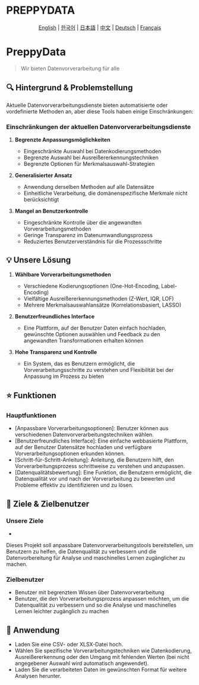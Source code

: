 # PREPPYDATA
<p align="center">
  <a href="README.md">English</a> |
  <a href="README.ko.md">한국어</a> |
  <a href="README.ja.md">日本語</a> |
  <a href="README.zh.md">中文</a> |
  <a href="README.de.md">Deutsch</a> |
  <a href="README.fr.md">Français</a>
</p>

# PreppyData
> Wir bieten Datenvorverarbeitung für alle

## 🔍 Hintergrund & Problemstellung

Aktuelle Datenvorverarbeitungsdienste bieten automatisierte oder vordefinierte Methoden an, aber diese Tools haben einige Einschränkungen:

### Einschränkungen der aktuellen Datenvorverarbeitungsdienste

1. **Begrenzte Anpassungsmöglichkeiten**
   - Eingeschränkte Auswahl bei Datenkodierungsmethoden
   - Begrenzte Auswahl bei Ausreißererkennungstechniken
   - Begrenzte Optionen für Merkmalsauswahl-Strategien

2. **Generalisierter Ansatz**
   - Anwendung derselben Methoden auf alle Datensätze
   - Einheitliche Verarbeitung, die domänenspezifische Merkmale nicht berücksichtigt

3. **Mangel an Benutzerkontrolle**
   - Eingeschränkte Kontrolle über die angewandten Vorverarbeitungsmethoden
   - Geringe Transparenz im Datenumwandlungsprozess
   - Reduziertes Benutzerverständnis für die Prozessschritte

## 💡 Unsere Lösung

1. **Wählbare Vorverarbeitungsmethoden**
   - Verschiedene Kodierungsoptionen (One-Hot-Encoding, Label-Encoding)
   - Vielfältige Ausreißererkennungsmethoden (Z-Wert, IQR, LOF)
   - Mehrere Merkmalsauswahlansätze (Korrelationsbasiert, LASSO)

2. **Benutzerfreundliches Interface**
   - Eine Plattform, auf der Benutzer Daten einfach hochladen, gewünschte Optionen auswählen und Feedback zu den angewandten Transformationen erhalten können

3. **Hohe Transparenz und Kontrolle**
   - Ein System, das es Benutzern ermöglicht, die Vorverarbeitungsschritte zu verstehen und Flexibilität bei der Anpassung im Prozess zu bieten

## ⭐ Funktionen
### Hauptfunktionen
 - [Anpassbare Vorverarbeitungsoptionen]: Benutzer können aus verschiedenen Datenvorverarbeitungstechniken wählen.
 - [Benutzerfreundliches Interface]: Eine einfache webbasierte Plattform, auf der Benutzer Datensätze hochladen und verfügbare Vorverarbeitungsoptionen erkunden können.
 - [Schritt-für-Schritt-Anleitung]: Anleitung, die Benutzern hilft, den Vorverarbeitungsprozess schrittweise zu verstehen und anzupassen.
 - [Datenqualitätsbewertung]: Eine Funktion, die Benutzern ermöglicht, die Datenqualität vor und nach der Vorverarbeitung zu bewerten und Probleme effektiv zu identifizieren und zu lösen.

## 🎯 Ziele & Zielbenutzer
### Unsere Ziele
 -

 Dieses Projekt soll anpassbare Datenvorverarbeitungstools bereitstellen, um Benutzern zu helfen, die Datenqualität zu verbessern und die Datenvorbereitung für Analyse und maschinelles Lernen zugänglicher zu machen.

### Zielbenutzer
 - Benutzer mit begrenztem Wissen über Datenvorverarbeitung
 - Benutzer, die den Vorverarbeitungsprozess anpassen möchten, um die Datenqualität zu verbessern und so die Analyse und maschinelles Lernen leichter zugänglich zu machen

## 📖 Anwendung
 - Laden Sie eine CSV- oder XLSX-Datei hoch.
 - Wählen Sie spezifische Vorverarbeitungstechniken wie Datenkodierung, Ausreißererkennung oder den Umgang mit fehlenden Werten (bei nicht angegebener Auswahl wird automatisch angewendet).
 - Laden Sie die verarbeiteten Daten im gewünschten Format für weitere Analysen herunter.

